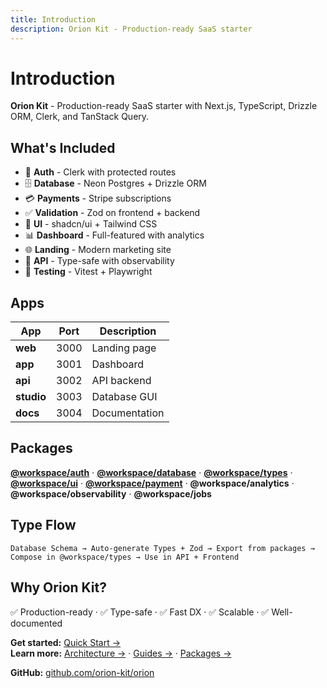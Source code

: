 ```yaml
---
title: Introduction
description: Orion Kit - Production-ready SaaS starter
---
```


# Introduction

**Orion Kit** - Production-ready SaaS starter with Next.js, TypeScript, Drizzle ORM, Clerk, and TanStack Query.

## What's Included

- 🔐 **Auth** - Clerk with protected routes
- 🗄️ **Database** - Neon Postgres + Drizzle ORM
- 💳 **Payments** - Stripe subscriptions
- ✅ **Validation** - Zod on frontend + backend
- 🎨 **UI** - shadcn/ui + Tailwind CSS
- 📊 **Dashboard** - Full-featured with analytics
- 🌐 **Landing** - Modern marketing site
- 🔌 **API** - Type-safe with observability
- 🧪 **Testing** - Vitest + Playwright

## Apps

| App        | Port | Description   |
| ---------- | ---- | ------------- |
| **web**    | 3000 | Landing page  |
| **app**    | 3001 | Dashboard     |
| **api**    | 3002 | API backend   |
| **studio** | 3003 | Database GUI  |
| **docs**   | 3004 | Documentation |

## Packages

**[@workspace/auth](/packages/auth)** · **[@workspace/database](/packages/database)** · **[@workspace/types](/packages/types)** · **[@workspace/ui](/packages/ui)** · **[@workspace/payment](/packages/payment)** · **@workspace/analytics** · **@workspace/observability** · **@workspace/jobs**

## Type Flow

```
Database Schema → Auto-generate Types + Zod → Export from packages → Compose in @workspace/types → Use in API + Frontend
```

## Why Orion Kit?

✅ Production-ready · ✅ Type-safe · ✅ Fast DX · ✅ Scalable · ✅ Well-documented

**Get started:** [Quick Start →](/quick-start)  
**Learn more:** [Architecture →](/architecture) · [Guides →](/guide) · [Packages →](/packages)

**GitHub:** [github.com/orion-kit/orion](https://github.com/orion-kit/orion)

